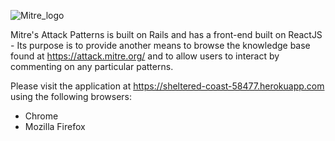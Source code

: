 ![Mitre_logo](https://github.com/Jrodr4544/MitresAttackPatterns/blob/feature/setup-api/Mitre_Logo.png) 


Mitre's Attack Patterns is built on Rails and has a front-end built on ReactJS - Its purpose is to provide another means to browse the knowledge base found at https://attack.mitre.org/ and to allow users to interact by commenting on any particular patterns.

Please visit the application at https://sheltered-coast-58477.herokuapp.com using the following browsers:

-    Chrome
-    Mozilla Firefox

